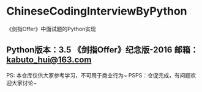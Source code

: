 # ChineseCodingInterviewByPython
《剑指Offer》中面试题的Python实现

Python版本：3.5
《剑指Offer》纪念版-2016
邮箱： kabuto_hui@163.com
---
PS: 本仓库仅供大家参考学习，不可用于商业行为~
PSPS：仓促完成，有问题欢迎大家讨论~
